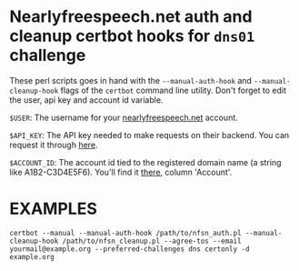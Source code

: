 # Nearlyfreespeech.net auth and cleanup certbot hooks for `dns01` challenge

These perl scripts goes in hand with the `--manual-auth-hook` and 
`--manual-cleanup-hook` flags of the `certbot` command line utility.
Don't forget to edit the user, api key and account id variable.

`$USER`: The username for your [nearlyfreespeech.net](https://nearlyfreespeech.net/) account.

`$API_KEY`: The API key needed to make requests on their backend. You can request it through [here](https://members.nearlyfreespeech.net/user/support/request).

`$ACCOUNT_ID`: The account id tied to the registered domain name
(a string like A1B2-C3D4E5F6). You'll find it
[there](https://members.nearlyfreespeech.net/user/domains), column
'Account'.

# EXAMPLES

```
certbot --manual --manual-auth-hook /path/to/nfsn_auth.pl --manual-cleanup-hook /path/to/nfsn_cleanup.pl --agree-tos --email yourmail@example.org --preferred-challenges dns certonly -d example.org
```
